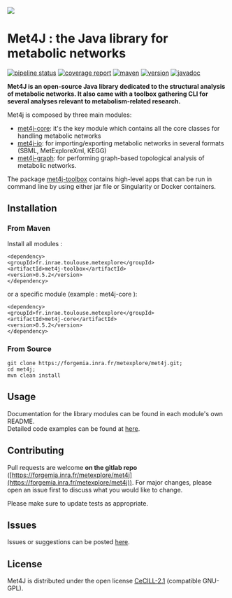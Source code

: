 ![](https://forgemia.inra.fr/uploads/-/system/project/avatar/864/met4J_logo.png?width=64)
# Met4J : the Java library for metabolic networks

[![pipeline status](https://forgemia.inra.fr/metexplore/met4j/badges/master/pipeline.svg)](https://forgemia.inra.fr/metexplore/met4j/-/commits/master)
[![coverage report](https://forgemia.inra.fr/metexplore/met4j/badges/master/coverage.svg)](https://forgemia.inra.fr/metexplore/met4j/-/commits/master)
[![maven](https://img.shields.io/maven-central/v/fr.inrae.toulouse.metexplore/met4j)](https://img.shields.io/maven-central/v/fr.inrae.toulouse.metexplore/met4j)
[![version](https://img.shields.io/gitlab/v/tag/metexplore/met4j?gitlab_url=https%3A%2F%2Fforgemia.inra.fr%2F&include_prereleases&label=version)](https://img.shields.io/gitlab/v/tag/metexplore/met4j?gitlab_url=https%3A%2F%2Fforgemia.inra.fr%2F&include_prereleases&label=version)
[![javadoc](https://javadoc.io/badge2/fr.inrae.toulouse.metexplore/met4j/javadoc.svg)](https://javadoc.io/doc/fr.inrae.toulouse.metexplore/met4j) 

**Met4J is an open-source Java library dedicated to the structural analysis of metabolic networks. It also came with a toolbox gathering CLI for several analyses relevant to metabolism-related research.**


Met4j is composed by three main modules:
- [met4j-core](met4j-core/README.md): it's the key module which contains all the core 
classes for handling metabolic networks
- [met4j-io](met4j-io/README.md): for importing/exporting metabolic networks in several 
formats (SBML, MetExploreXml, KEGG)
- [met4j-graph](met4j-graph/README.md): for performing graph-based topological analysis of metabolic networks.  

The package [met4j-toolbox](met4j-toolbox/README.md) contains high-level apps that can be run in command line by using either jar file or Singularity or Docker containers.


## Installation

### From Maven

Install all modules :  
```
<dependency>
<groupId>fr.inrae.toulouse.metexplore</groupId>
<artifactId>met4j-toolbox</artifactId>
<version>0.5.2</version>
</dependency>
```

or a specific module (example : met4j-core ):  
```
<dependency>
<groupId>fr.inrae.toulouse.metexplore</groupId>
<artifactId>met4j-core</artifactId>
<version>0.5.2</version>
</dependency>
```

### From Source

```
git clone https://forgemia.inra.fr/metexplore/met4j.git;
cd met4j;
mvn clean install 
```

## Usage

Documentation for the library modules can be found in each module's own README.  
Detailed code examples can be found at [here](https://forgemia.inra.fr/metexplore/tutorialmet4j).

## Contributing

Pull requests are welcome **on the gitlab repo** ([https://forgemia.inra.fr/metexplore/met4j](https://forgemia.inra.fr/metexplore/met4j)). For major changes, please open an issue first to discuss what you would like to change.  

Please make sure to update tests as appropriate.  

## Issues

Issues or suggestions can be posted [here](https://forgemia.inra.fr/metexplore/met4j/-/issues).

## License
Met4J is distributed under the open license [CeCILL-2.1](https://cecill.info/licences/Licence_CeCILL_V2.1-en.html) (compatible GNU-GPL).  







